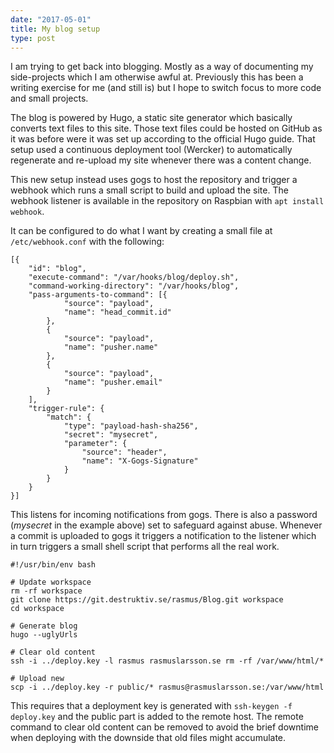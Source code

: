 ```yaml
---
date: "2017-05-01"
title: My blog setup
type: post
---
```

I am trying to get back into blogging. Mostly as a way of documenting my
side-projects which I am otherwise awful at. Previously this has been a writing
exercise for me (and still is) but I hope to switch focus to more code and small
projects.

The blog is powered by Hugo, a static site generator which basically converts
text files to this site. Those text files could be hosted on GitHub as it
was before were it was set up according to the official Hugo guide. That setup
used a continuous deployment tool (Wercker) to automatically regenerate and
re-upload my site whenever there was a content change.

This new setup instead uses gogs to host the repository and trigger a webhook
which runs a small script to build and upload the site. The webhook listener is
available in the repository on Raspbian with `apt install webhook`.

It can be configured to do what I want by creating a small file at `/etc/webhook.conf` with the following:

    [{
        "id": "blog",
        "execute-command": "/var/hooks/blog/deploy.sh",
        "command-working-directory": "/var/hooks/blog",
        "pass-arguments-to-command": [{
                "source": "payload",
                "name": "head_commit.id"
            },
            {
                "source": "payload",
                "name": "pusher.name"
            },
            {
                "source": "payload",
                "name": "pusher.email"
            }
        ],
        "trigger-rule": {
            "match": {
                "type": "payload-hash-sha256",
                "secret": "mysecret",
                "parameter": {
                    "source": "header",
                    "name": "X-Gogs-Signature"
                }
            }
        }
    }]

This listens for incoming notifications from gogs. There is also a password
(*mysecret* in the example above) set to safeguard against abuse. Whenever a
commit is uploaded to gogs it triggers a notification to the listener which in
turn triggers a small shell script that performs all the real work.

    #!/usr/bin/env bash

    # Update workspace
    rm -rf workspace
    git clone https://git.destruktiv.se/rasmus/Blog.git workspace
    cd workspace

    # Generate blog
    hugo --uglyUrls

    # Clear old content
    ssh -i ../deploy.key -l rasmus rasmuslarsson.se rm -rf /var/www/html/*

    # Upload new
    scp -i ../deploy.key -r public/* rasmus@rasmuslarsson.se:/var/www/html

This requires that a deployment key is generated with `ssh-keygen -f deploy.key`
and the public part is added to the remote host. The remote command to clear old
content can be removed to avoid the brief downtime when deploying with the
downside that old files might accumulate.

